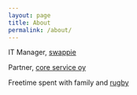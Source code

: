```yaml
---
layout: page
title: About
permalink: /about/
---
```


IT Manager, [swappie](https://www.swappie.com)

Partner, [core service oy](http://www.coreservice.fi)

Freetime spent with family and [rugby](http://warriorsrugbyclub.org/)